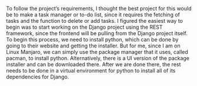 To follow the project’s requirements, I thought the best project for this would be to make a task manager or to-do list, since it requires the fetching of tasks and the function to delete or add tasks. I figured the easiest way to begin was to start working on the Django project using the REST framework, since the frontend will be pulling from the Django project itself.
To begin this process, we need to install python, which can be done by going to their website and getting the installer. But for me, since I am on Linux Manjaro, we can simply use the package manager that it uses, called pacman, to install python. Alternatively, there is a UI version of the package installer and can be downloaded there. After we are done there, the rest needs to be done in a virtual environment for python to install all of its dependencies for Django.
